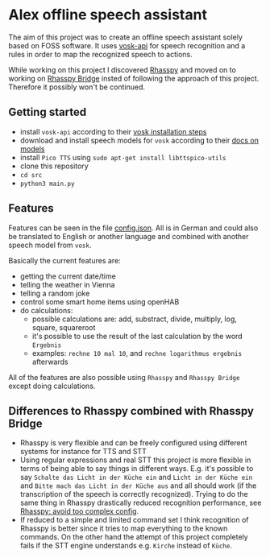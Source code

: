 # Alex offline speech assistant
The aim of this project was to create an offline speech assistant solely based on FOSS software. It uses [vosk-api](https://github.com/alphacep/vosk-api) for speech recognition and a rules in order to map the recognized speech to actions.

While working on this project I discovered [Rhasspy](https://rhasspy.readthedocs.io/en/latest/) and moved on to working on [Rhasspy Bridge](https://github.com/fhtw-edge-computing/rhasspy-bridge) insted of following the approach of this project. Therefore it possibly won't be continued.

## Getting started
* install `vosk-api` according to their [vosk installation steps](https://alphacephei.com/vosk/install)
* download and install speech models for `vosk` according to their [docs on models](https://alphacephei.com/vosk/models)
* install `Pico TTS` using `sudo apt-get install libttspico-utils`
* clone this repository
* `cd src`
* `python3 main.py`

## Features
Features can be seen in the file [config.json](https://github.com/fhtw-edge-computing/alex-speech-assistant/blob/main/src/config.json). All is in German and could also be translated to English or another language and combined with another speech model from `vosk`.

Basically the current features are:
* getting the current date/time
* telling the weather in Vienna
* telling a random joke
* control some smart home items using openHAB
* do calculations:
   * possible calculations are: add, substract, divide, multiply, log, square, squareroot
   * it's possible to use the result of the last calculation by the word `Ergebnis`
   * examples: `rechne 10 mal 10`, and `rechne logarithmus ergebnis` afterwards
   
All of the features are also possible using `Rhasspy` and `Rhasspy Bridge` except doing calculations.

## Differences to Rhasspy combined with Rhasspy Bridge
* Rhasspy is very flexible and can be freely configured using different systems for instance for TTS and STT
* Using regular expressions and real STT this project is more flexible in terms of being able to say things in different ways. E.g. it's possible to say `Schalte das Licht in der Küche ein` and `Licht in der Küche ein` and `Bitte mach das Licht in der Küche aus` and all should work (if the transcription of the speech is correctly recognized). Trying to do the same thing in Rhasspy drastically reduced recognition performance, see [Rhasspy: avoid too complex config](https://github.com/fhtw-edge-computing/rhasspy-bridge#rhasspy-avoid-too-complex-config).
* If reduced to a simple and limited command set I think recognition of Rhasspy is better since it tries to map everything to the known commands. On the other hand the attempt of this project completely fails if the STT engine understands e.g. `Kirche` instead of `Küche`.
